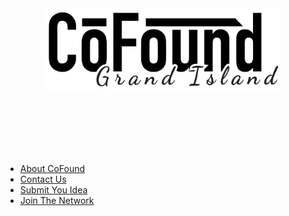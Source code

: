 <div style="text-align:center;padding-bottom:100px">
<a href="/">
<img src="_media/logo.png" style="width: 75%;">
</a>
</div>

- [About CoFound](about.md)
- [Contact Us](contact.md)
- [Submit You Idea](idea.md)
- [Join The Network](network.md)
